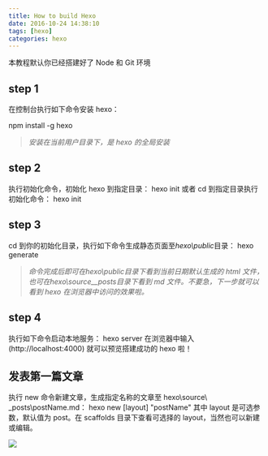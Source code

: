 ```yaml
---
title: How to build Hexo
date: 2016-10-24 14:38:10
tags: [hexo]
categories: hexo
---
```


本教程默认你已经搭建好了 Node 和 Git 环境

## step 1

在控制台执行如下命令安装 hexo：

<!--more-->

npm install -g hexo

> _安装在当前用户目录下，是 hexo 的全局安装_

## step 2

执行初始化命令，初始化 hexo 到指定目录：
hexo init <folder>
或者 cd 到指定目录执行初始化命令：
hexo init

## step 3

cd 到你的初始化目录，执行如下命令生成静态页面至*hexo\public*目录：
hexo generate

> _命令完成后即可在*hexo\public*目录下看到当前日期默认生成的 html 文件，也可在*hexo\source\_\_posts*目录下看到 md 文件。不要急，下一步就可以看到 hexo 在浏览器中访问的效果啦。_

## step 4

执行如下命令启动本地服务：
hexo server
在浏览器中输入(http://localhost:4000) 就可以预览搭建成功的 hexo 啦！

## 发表第一篇文章

执行 new 命令新建文章，生成指定名称的文章至 hexo\source\ \_posts\postName.md：
hexo new [layout] "postName"
其中 layout 是可选参数，默认值为 post。在 scaffolds 目录下查看可选择的 layout，当然也可以新建或编辑。

![](http://ofjlqteaa.bkt.clouddn.com/Hexo-Step5.png)
